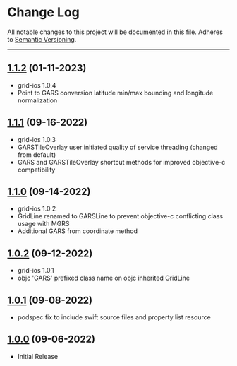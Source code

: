 # Change Log
All notable changes to this project will be documented in this file.
Adheres to [Semantic Versioning](http://semver.org/).

---

## [1.1.2](https://github.com/ngageoint/gars-ios/releases/tag/1.1.2) (01-11-2023)

* grid-ios 1.0.4
* Point to GARS conversion latitude min/max bounding and longitude normalization

## [1.1.1](https://github.com/ngageoint/gars-ios/releases/tag/1.1.1) (09-16-2022)

* grid-ios 1.0.3
* GARSTileOverlay user initiated quality of service threading (changed from default)
* GARS and GARSTileOverlay shortcut methods for improved objective-c compatibility

## [1.1.0](https://github.com/ngageoint/gars-ios/releases/tag/1.1.0) (09-14-2022)

* grid-ios 1.0.2
* GridLine renamed to GARSLine to prevent objective-c conflicting class usage with MGRS
* Additional GARS from coordinate method

## [1.0.2](https://github.com/ngageoint/gars-ios/releases/tag/1.0.2) (09-12-2022)

* grid-ios 1.0.1
* objc 'GARS' prefixed class name on objc inherited GridLine

## [1.0.1](https://github.com/ngageoint/gars-ios/releases/tag/1.0.1) (09-08-2022)

* podspec fix to include swift source files and property list resource

## [1.0.0](https://github.com/ngageoint/gars-ios/releases/tag/1.0.0) (09-06-2022)

* Initial Release
